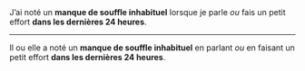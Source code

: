 <!---->J’ai noté un <b>manque de souffle inhabituel</b> lorsque je parle <em>ou</em> fais un petit effort <b>dans les dernières 24 heures</b>.

---

<!---->Il ou elle a noté un <b>manque de souffle inhabituel</b> en parlant <em>ou</em> en faisant un petit effort <b>dans les dernières 24 heures</b>.

